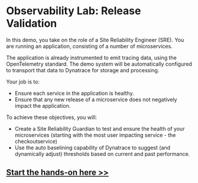 # Observability Lab: Release Validation

In this demo, you take on the role of a Site Reliability Engineer (SRE). You are running an application, consisting of a number of microservices.

The application is already instrumented to emit tracing data, using the OpenTelemetry standard. The demo system will be automatically configured to transport that data to Dynatrace for storage and processing.

Your job is to:

- Ensure each service in the application is healthy.
- Ensure that any new release of a microservice does not negatively impact the application.

To achieve these objectives, you will:

- Create a Site Reliability Guardian to test and ensure the health of your microservices (starting with the most user impacting service - the checkoutservice)
- Use the auto baselining capability of Dynatrace to suggest (and dynamically adjust) thresholds based on current and past performance.

## [Start the hands-on here >>](https://dynatrace.github.io/obslab-release-validation/)

